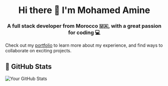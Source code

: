 <h1 align="center">Hi there 👋 I'm Mohamed Amine</h1>
<h3 align="center">A full stack developer from Morocco 🇲🇦, with a great passion for coding 💻</h3>

Check out my [portfolio](https://baladi.codes/) to learn more about my experience, and find ways to collaborate on exciting projects.

## 🌟 GitHub Stats
![Your GitHub Stats](https://github-readme-stats.vercel.app/api?username=medamine7&show_icons=true)


